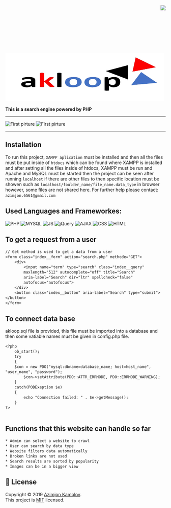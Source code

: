 <img src="https://github.com/mynameisone/Ecom/blob/master/images/Phoenix.png?raw=true" align="right" height="150"/>

<p float="left">
<img src="img/logoword1.png" width = "500" height="150" alt="Akloop" />

<!-- [![Awesome](https://cdn.rawgit.com/sindresorhus/awesome/d7305f38d29fed78fa85652e3a63e154dd8e8829/media/badge.svg)](https://github.com/sindresorhus/awesome#readme) -->

</p>

**This is a search engine powered by PHP**

---
<p float="left">
<img src="https://github.com/azimjonkamolov/azimjon/blob/master/assets/img/p2.PNG?raw=true" width = "400" height="250" alt="First pirture" /> 
<img src="https://github.com/azimjonkamolov/azimjon/blob/master/assets/img/P21.PNG?raw=true" width = "400" height="250" alt="First pirture" /> 
</p>

---

## Installation
To run this project, `XAMPP aplication` must be installed and then all the files must be put inside of `htdocs` which can be found where XAMPP is installed and after setting all the files inside of htdocs, XAMPP must be run and Apache and MySQL must be started then the project can be seen after running `localhost` if there are other files to then specific location must be showen such as `localhost/foulder_name/file_name.data_type` in browser however, some files are not shared here.
For further help please contact: `azimjon.6561@gmail.com`

## Used Languages and Frameworkes: ##

<p float="left">
<img src="https://github.com/azimjonkamolov/azimjon/blob/master/assets/img/icons/php.png?raw=true" width = "125" height="150" alt="PHP" />
<img src="https://github.com/azimjonkamolov/azimjon/blob/master/assets/img/icons/mysql.png?raw=true" width = "125" height="150" alt="MYSQL" />
<img src="https://github.com/azimjonkamolov/azimjon/blob/master/assets/img/icons/j.png?raw=true" width = "125" height="150" alt="JS" />
<img src="https://github.com/azimjonkamolov/azimjon/blob/master/assets/img/icons/jquery.png?raw=true" width = "125" height="150" alt="jQuery" />
<img src="https://github.com/azimjonkamolov/azimjon/blob/master/assets/img/icons/ajax.png?raw=true" width = "125" height="150" alt="AJAX" />
<img src="https://github.com/azimjonkamolov/azimjon/blob/master/assets/img/icons/css.png?raw=true" width = "125" height="150" alt="CSS" />
<img src="https://github.com/azimjonkamolov/azimjon/blob/master/assets/img/icons/html.png?raw=true" width = "125" height="150" alt="HTML" />
</p>

## To get a request from a user
```
// Get method is used to get a data from a user
<form class="index__form" action="search.php" methode="GET">
    <div>
        <input name="term" type="search" class="index__query" 
        maxlength="512" autocomplete="off" title="Search"
        aria-label="Search" dir="ltr" spellcheck="false"
        autofocus="autofocus">
    </div>
    <button class="index__button" aria-label="Search" type="submit"></button>
</form>
```

## To connect data base

akloop.sql file is provided, this file must be imported into a database and then some vatiable names must be given in config.php file.
```
<?php
    ob_start();
    try
    {
	$con = new PDO("mysql:dbname=database_name; host=host_name", "user_name", "password");
        $con->setAttribute(PDO::ATTR_ERRMODE, PDO::ERRMODE_WARNING);
    }
    catch(PODExeption $e)
    {
        echo "Connection failed: " . $e->getMessage();
    }
?>


```

## Functions that this website can handle so far ##

    * Admin can select a website to crawl
    * User can search by data type
    * Website filters data automatically
    * Broken links are not used
    * Search results are sorted by popularity
    * Images can be in a bigger view


## 📝 License

Copyright © 2019 [Azimjon Kamolov](https://github.com/mynameisone).<br />
This project is [MIT](https://github.com/kefranabg/readme-md-generator/blob/master/LICENSE) licensed.
